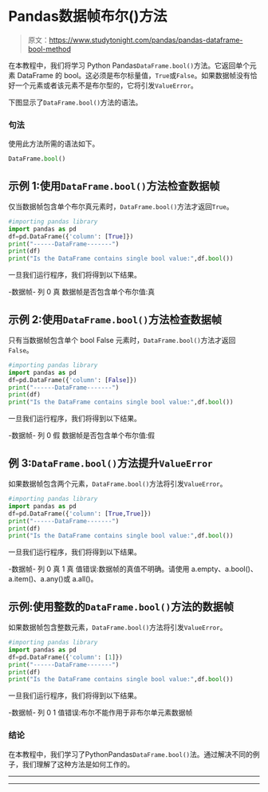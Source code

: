 # Pandas数据帧布尔()方法

> 原文：<https://www.studytonight.com/pandas/pandas-dataframe-bool-method>

在本教程中，我们将学习 Python Pandas`DataFrame.bool()`方法。它返回单个元素 DataFrame 的 bool。这必须是布尔标量值，`True`或`False`。如果数据帧没有恰好一个元素或者该元素不是布尔型的，它将引发`ValueError`。

下图显示了`DataFrame.bool()`方法的语法。

### 句法

使用此方法所需的语法如下。

```py
DataFrame.bool()
```

## 示例 1:使用`DataFrame.bool()`方法检查数据帧

仅当数据帧包含单个布尔真元素时，`DataFrame.bool()`方法才返回`True`。

```py
#importing pandas library
import pandas as pd
df=pd.DataFrame({'column': [True]})
print("------DataFrame-------")
print(df)
print("Is the DataFrame contains single bool value:",df.bool())
```

一旦我们运行程序，我们将得到以下结果。

-数据帧-
列
0 真
数据帧是否包含单个布尔值:真

## 示例 2:使用`DataFrame.bool()`方法检查数据帧

只有当数据帧包含单个 bool False 元素时，`DataFrame.bool()`方法才返回`False`。

```py
#importing pandas library
import pandas as pd
df=pd.DataFrame({'column': [False]})
print("------DataFrame-------")
print(df)
print("Is the DataFrame contains single bool value:",df.bool())
```

一旦我们运行程序，我们将得到以下结果。

-数据帧-
列
0 假
数据帧是否包含单个布尔值:假

## 例 3:`DataFrame.bool()`方法提升`ValueError`

如果数据帧包含两个元素，`DataFrame.bool()`方法将引发`ValueError`。

```py
#importing pandas library
import pandas as pd
df=pd.DataFrame({'column': [True,True]})
print("------DataFrame-------")
print(df)
print("Is the DataFrame contains single bool value:",df.bool())
```

一旦我们运行程序，我们将得到以下结果。

-数据帧-
列
0 真
1 真
值错误:数据帧的真值不明确。请使用 a.empty、a.bool()、a.item()、a.any()或 a.all()。

## 示例:使用整数的`DataFrame.bool()`方法的数据帧

如果数据帧包含整数元素，`DataFrame.bool()`方法将引发`ValueError`。

```py
#importing pandas library
import pandas as pd
df=pd.DataFrame({'column': [1]})
print("------DataFrame-------")
print(df)
print("Is the DataFrame contains single bool value:",df.bool())
```

一旦我们运行程序，我们将得到以下结果。

-数据帧-
列
0 1
值错误:布尔不能作用于非布尔单元素数据帧

### 结论

在本教程中，我们学习了PythonPandas`DataFrame.bool()`法。通过解决不同的例子，我们理解了这种方法是如何工作的。

* * *

* * *